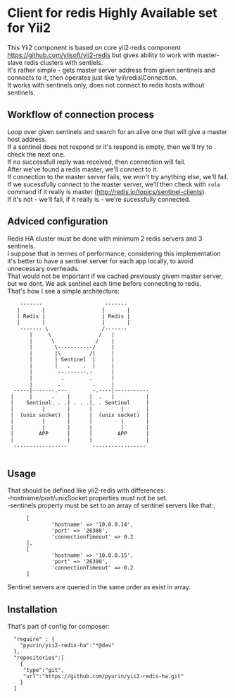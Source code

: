 Client for redis Highly Available set for Yii2
=============================================
This Yii2 component is based on core yii2-redis component https://github.com/yiisoft/yii2-redis but gives ability to work with master-slave redis clusters with sentiels. <br />
It's rather simple - gets master server address from given sentinels and connects to it, then operates just like \yii\redis\Connection. <br />
It works with sentinels only, does not connect to redis hosts without sentinels.<br />

Workflow of connection process 
--------------------------------------------
Loop over given sentinels and search for an alive one that will give a master host address.<br />
If a sentinel does not respond or it's respond is empty, then we'll try to check the next one.<br />
If no successfull reply was received, then connection will fail.<br />
After we've found a redis master, we'll connect to it.<br /> 
If connection to the master server fails, we won't try anything else, we'll fail.<br />
If we sucessfully connect to the master server, we'll then check with ``role`` command if it really is master (http://redis.io/topics/sentinel-clients). <br />
If it's not - we'll fail, if it really is - we're sucessfully connected.<br />


Adviced configuration
---------------------------------------------
Redis HA cluster must be done with minimum 2 redis servers and 3 sentinels.<br />
I suppose that in termes of performance, considering this implementation it's better to have a sentinel server for each app locally, to avoid unnecessary overheads.<br />
That would not be important if we cached previously givem master server, but we dont. We ask sentinel each time before connecting to redis.<br />
That's how I see a simple architecture:

```
    -------                    -------
   |       |                  |       |
   | Redis |                  | Redis |
   |       |                  |       |
    ------- \                 /-------
       |     \               /   |
       |      \             /    |
       |       \-----------/     |
       |       |\         /|     |
       |       | Sentinel  |     |
       |       |   .    .  |     |
       |        --.------.-      |
       |         .        .      |
       |        .          .     |
  -----|-------.---        -.----|-----------     
 |     |      .    |      |  .   |          |    
 |    Sentinel. . .| . . .|. . Sentinel     |    
 |         |       |      |         |       |    
 |  (unix socket)  |      |  (unix socket)  |    
 |         |       |      |         |       |    
 |         |       |      |         |       |    
 |        APP      |      |        APP      |    
 |                 |      |                 |    
  -----------------        -----------------     
   
```

Usage
---------------------------------------------
That should be defined like yii2-redis with differences:<br />
  -hostname/port/unixSocket properties must not be set.<br />
  -sentinels property must be set to an array of sentinel servers like that:,<br />
  ```
		[
				'hostname' => '10.0.0.14',
				'port' => '26380',
				'connectionTimeout' => 0.2
		],
		[
				'hostname' => '10.0.0.15',
				'port' => '26380',
				'connectionTimeout' => 0.2
		]
```
Sentinel servers are queried in the same order as exist in array.<br />


Installation
---------------------------------------------
That's part of config for composer:

```
  "require" : {
    "pyurin/yii2-redis-ha":"*@dev"
  },
  "repositories":[
  	{
  	 "type":"git",
  	 "url":"https://github.com/pyurin/yii2-redis-ha.git"
  	}
  ]
```
